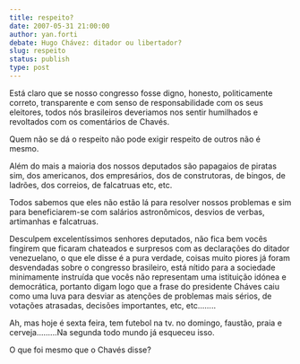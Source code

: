 ```yaml
---
title: respeito?
date: 2007-05-31 21:00:00
author: yan.forti
debate: Hugo Chávez: ditador ou libertador?
slug: respeito
status: publish 
type: post
---
```


Está claro que se nosso congresso fosse digno, honesto, politicamente correto, transparente e com senso de responsabilidade com os seus eleitores, todos nós brasileiros deveriamos nos sentir humilhados e revoltados com os comentários de Chavés.  

Quem não se dá o respeito não pode exigir respeito de outros não é mesmo.  

Além do mais a maioria dos nossos deputados são papagaios de piratas sim, dos americanos, dos empresários, dos de construtoras, de bingos, de ladrões, dos correios, de falcatruas etc, etc.   

Todos sabemos que eles não estão lá para resolver nossos problemas e sim para beneficiarem-se com salários astronômicos, desvios de verbas, artimanhas e falcatruas.  

Desculpem excelentíssimos senhores deputados, não fica bem vocês fingirem que ficaram chateados e surpresos com as declarações do ditador venezuelano, o que ele disse é a pura verdade, coisas muito piores já foram desvendadas sobre o congresso brasileiro, está nítido para a sociedade minimamente instruída que vocês não representam uma istituição idónea e democrática, portanto digam logo que a frase do presidente Cháves caiu como uma luva para desviar as atenções de problemas mais sérios, de votações atrasadas, decisões importantes, etc, etc........  

Ah, mas hoje é sexta feira, tem futebol na tv. no domingo, faustão, praia e cerveja.........Na segunda todo mundo já esqueceu isso.  

O que foi mesmo que o Chavés disse?
